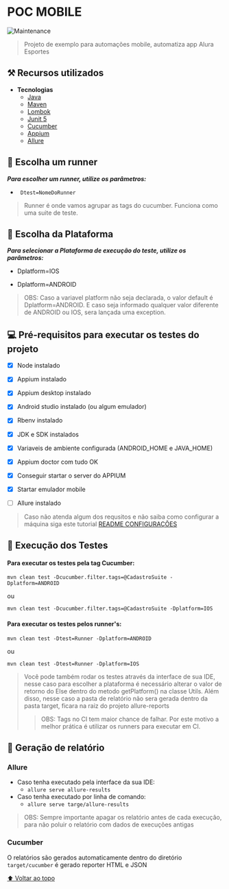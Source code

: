 
# POC MOBILE
![Maintenance](https://img.shields.io/badge/Maintained%3F-yes-green.svg)
>Projeto de exemplo para automações mobile, automatiza app Alura Esportes

## ⚒️ Recursos utilizados
- **Tecnologias**
    - [Java](https://www.java.com/pt-BR/)
    - [Maven](https://maven.apache.org/guides/index.html)
    - [Lombok](https://projectlombok.org/features/all)
    - [Junit 5](https://junit.org/junit5)
    - [Cucumber](https://cucumber.io/)
    - [Appium](https://appium.io/)
    - [Allure](https://docs.qameta.io/allure/)

## 🏃 Escolha um runner
***Para escolher um runner, utilize os parâmetros:***

- ` Dtest=NomeDoRunner`
>Runner é onde vamos agrupar as tags do cucumber. Funciona como uma suite de teste. 

## 📱 Escolha da Plataforma
***Para selecionar a Plataforma de execução do teste, utilize os parâmetros:***

- Dplatform=IOS

- Dplatform=ANDROID

> OBS: Caso a variavel platform não seja declarada, o valor default é Dplatform=ANDROID. E
> caso seja informado qualquer valor diferente de ANDROID ou IOS, sera lançada uma exception.
 

## 💻 Pré-requisitos para executar os testes do projeto

- [x] Node instalado
- [x] Appium instalado
- [x] Appium desktop instalado
- [x] Android studio instalado (ou algum emulador)
- [x] Rbenv instalado
- [x] JDK e SDK instalados
- [x] Variaveis de ambiente configurada (ANDROID_HOME e JAVA_HOME)
- [x] Appium doctor com tudo OK
- [x] Conseguir startar o server do APPIUM
- [x] Startar emulador mobile
- [ ] Allure instalado


> Caso não atenda algum dos requsitos e não saiba como configurar a máquina siga este tutorial [README CONFIGURAÇÕES](README-configuracao.md)  


## 🚀 Execução dos Testes
#### Para executar os testes pela tag Cucumber:    
`mvn clean test -Dcucumber.filter.tags=@CadastroSuite -Dplatform=ANDROID`

ou

`mvn clean test -Dcucumber.filter.tags=@CadastroSuite -Dplatform=IOS`

#### Para executar os testes pelos runner's:
`mvn clean test -Dtest=Runner -Dplatform=ANDROID`

ou 

`mvn clean test -Dtest=Runner -Dplatform=IOS`

>Você pode também rodar os testes através da interface de sua IDE, nesse caso para escolher a plataforma
> é necessário alterar o valor de retorno do Else dentro do metodo getPlatform() na classe Utils. 
> Além disso, nesse caso a pasta de relatório não sera gerada dentro da pasta target, ficara na raiz do projeto allure-reports
> >OBS: Tags no CI tem maior chance de falhar. Por este motivo a melhor prática é utilizar os runners para executar em CI. 

## 📜 Geração de relatório
### Allure
   - Caso tenha executado pela interface da sua IDE:
     - ```allure serve allure-results```
   - Caso tenha executado por linha de comando:
     - ```allure serve targe/allure-results```
>OBS: Sempre importante apagar os relatório antes de cada execução, para não poluir o relatório com dados de execuções antigas

### Cucumber
  O relatórios são gerados automaticamente dentro do diretório ``target/cucumber`` é gerado reporter HTML e JSON


[⬆ Voltar ao topo](#POC-MOBILE)<br>